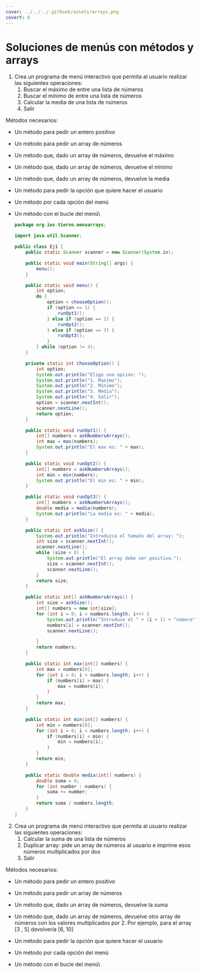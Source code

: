 ```yaml
---
cover: ../../../.gitbook/assets/arrays.png
coverY: 0
---
```


# Soluciones de menús con métodos y arrays

1. Crea un programa de menú interactivo que permita al usuario realizar las siguientes operaciones:
   1. Buscar el máximo de entre una lista de números
   2. Buscar el mínimo de entre una lista de números
   3. Calcular la media de una lista de números
   4. Salir

Métodos necesarios:

* Un método para pedir un entero positivo
* Un método para pedir un array de números
* Un método que, dado un array de números, devuelve el máximo
* Un método que, dado un array de números, devuelve el mínimo
* Un método que, dado un array de números, devuelve la media
* Un método para pedir la opción que quiere hacer el usuario
* Un método por cada opción del menú
*   Un método con el bucle del menú\


    ```java
    package org.ies.tierno.menuarrays;

    import java.util.Scanner;

    public class Ej1 {
        public static Scanner scanner = new Scanner(System.in);

        public static void main(String[] args) {
            menu();
        }

        public static void menu() {
            int option;
            do {
                option = chooseOption();
                if (option == 1) {
                    runOpt1();
                } else if (option == 2) {
                    runOpt2();
                } else if (option == 3) {
                    runOpt3();
                }
            } while (option != 4);
        }

        private static int chooseOption() {
            int option;
            System.out.println("Elige una opción: ");
            System.out.println("1. Maximo");
            System.out.println("2. Mínimo");
            System.out.println("3. Media");
            System.out.println("4. Salir");
            option = scanner.nextInt();
            scanner.nextLine();
            return option;
        }

        public static void runOpt1() {
            int[] numbers = askNumbersArrays();
            int max = max(numbers);
            System.out.println("El max es: " + max);
        }

        public static void runOpt2() {
            int[] numbers = askNumbersArrays();
            int min = min(numbers);
            System.out.println("El min es: " + min);
        }

        public static void runOpt3() {
            int[] numbers = askNumbersArrays();
            double media = media(numbers);
            System.out.println("La media es: " + media);
        }

        public static int askSize() {
            System.out.println("Introduzca el tamaño del array: ");
            int size = scanner.nextInt();
            scanner.nextLine();
            while (size < 0) {
                System.out.println("El array debe ser positivo.");
                size = scanner.nextInt();
                scanner.nextLine();
            }
            return size;
        }

        public static int[] askNumbersArrays() {
            int size = askSize();
            int[] numbers = new int[size];
            for (int i = 0; i < numbers.length; i++) {
                System.out.println("Introduce el " + (i + 1) + "número");
                numbers[i] = scanner.nextInt();
                scanner.nextLine();

            }
            return numbers;
        }

        public static int max(int[] numbers) {
            int max = numbers[0];
            for (int i = 0; i < numbers.length; i++) {
                if (numbers[i] > max) {
                    max = numbers[i];
                }
            }
            return max;
        }

        public static int min(int[] numbers) {
            int min = numbers[0];
            for (int i = 0; i < numbers.length; i++) {
                if (numbers[i] < min) {
                    min = numbers[i];
                }
            }
            return min;
        }

        public static double media(int[] numbers) {
            double suma = 0;
            for (int number : numbers) {
                suma += number;
            }
            return suma / numbers.length;
        }
    }

    ```

2. Crea un programa de menú interactivo que permita al usuario realizar las siguientes operaciones:
   1. Calcular la suma de una lista de números
   2. Duplicar array: pide un array de números al usuario e imprime esos números multiplicados por dos&#x20;
   3. Salir

Métodos necesarios:

* Un método para pedir un entero positivo
* Un método para pedir un array de números
* Un método que, dado un array de números, devuelve la suma
* Un método que, dado un array de números, devuelve otro array de números con los valores multiplicados por 2. Por ejemplo, para el array \[3 , 5] devolvería \[6, 10]
* Un método para pedir la opción que quiere hacer el usuario
* Un método por cada opción del menú
*   Un método con el bucle del menú\


    ```java
    ```
